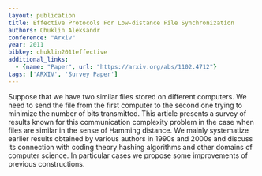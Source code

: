 ```yaml
---
layout: publication
title: Effective Protocols For Low-distance File Synchronization
authors: Chuklin Aleksandr
conference: "Arxiv"
year: 2011
bibkey: chuklin2011effective
additional_links:
  - {name: "Paper", url: "https://arxiv.org/abs/1102.4712"}
tags: ['ARXIV', 'Survey Paper']
---
```

Suppose that we have two similar files stored on different computers. We need to send the file from the first computer to the second one trying to minimize the number of bits transmitted. This article presents a survey of results known for this communication complexity problem in the case when files are similar in the sense of Hamming distance. We mainly systematize earlier results obtained by various authors in 1990s and 2000s and discuss its connection with coding theory hashing algorithms and other domains of computer science. In particular cases we propose some improvements of previous constructions.
